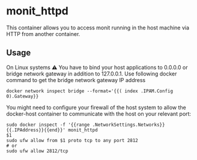 # monit_httpd

This container allows you to access monit running in the host machine via HTTP from another container.

## Usage

On Linux systems ⚠️ You have to bind your host applications to 0.0.0.0 or bridge network gateway in addition to
127.0.0.1. Use following docker command to get the bridge network gateway IP address

`docker network inspect bridge --format='{{( index .IPAM.Config 0).Gateway}}`

You might need to configure your firewall of the host system to allow the docker-host container to communicate with the
host on your relevant port:

```
sudo docker inspect -f '{{range .NetworkSettings.Networks}}{{.IPAddress}}{{end}}' monit_httpd
$1
sudo ufw allow from $1 proto tcp to any port 2812
# or
sudo ufw allow 2812/tcp
```

